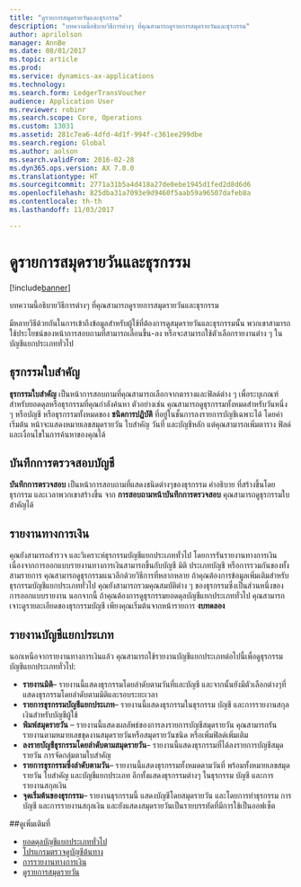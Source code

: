 ```yaml
---
title: "ดูรายการสมุดรายวันและธุรกรรม"
description: "บทความนี้อธิบายวิธีการต่างๆ ที่คุณสามารถดูรายการสมุดรายวันและธุรกรรม"
author: aprilolson
manager: AnnBe
ms.date: 08/01/2017
ms.topic: article
ms.prod: 
ms.service: dynamics-ax-applications
ms.technology: 
ms.search.form: LedgerTransVoucher
audience: Application User
ms.reviewer: robinr
ms.search.scope: Core, Operations
ms.custom: 13031
ms.assetid: 281c7ea6-4dfd-4d1f-994f-c361ee299dbe
ms.search.region: Global
ms.author: aolson
ms.search.validFrom: 2016-02-28
ms.dyn365.ops.version: AX 7.0.0
ms.translationtype: HT
ms.sourcegitcommit: 2771a31b5a4d418a27de0ebe1945d1fed2d8d6d6
ms.openlocfilehash: 825dba31a7093e9d9460f5aab59a96507dafeb8a
ms.contentlocale: th-th
ms.lasthandoff: 11/03/2017

---
```


# <a name="view-journal-entries-and-transactions"></a>ดูรายการสมุดรายวันและธุรกรรม

[!include[banner](../includes/banner.md)]


บทความนี้อธิบายวิธีการต่างๆ ที่คุณสามารถดูรายการสมุดรายวันและธุรกรรม 

มีหลายวิธีด้วยกันในการเข้าถึงข้อมูลสำหรับผู้ใช้ที่ต้องการดูสมุดรายวันและธุรกรรมนั้น พวกเขาสามารถใช้ประโยชน์ของหน้าการสอบถามที่สามารถเลื่อนขึ้น-ลง หรือจะสามารถใช้ตัวเลือกรายงานต่าง ๆ ในบัญชีแยกประเภททั่วไป

## <a name="voucher-transactions"></a>ธุรกรรมใบสำคัญ
**ธุรกรรมใบสำคัญ** เป็นหน้าการสอบถามที่คุณสามารถเลือกจากตารางและฟิลด์ต่าง ๆ เพื่อระบุเกณฑ์สำหรับยอดดุลหรือธุรกรรมที่คุณกำลังค้นหา ตัวอย่างเช่น คุณสามารถดูธุรกรรมทั้งหมดสำหรับวันหนึ่ง ๆ หรือบัญชี หรือธุรกรรมทั้งหมดของ **ชนิดการปฏิบัติ** ที่อยู่ในชั้นการลงรายการบัญชีเฉพาะได้ โดยค่าเริ่มต้น หน้าจะแสดงหมายเลขสมุดรายวัน ใบสำคัญ วันที่ และบัญชีหลัก แต่คุณสามารถเพิ่มตาราง ฟิลด์ และเงื่อนไขในการค้นหาของคุณได้

## <a name="audit-trail"></a>บันทึกการตรวจสอบบัญชี
**บันทึกการตรวจสอบ** เป็นหน้าการสอบถามที่แสดงชนิดต่างๆของธุรกรรม คำอธิบาย ที่สร้างขึ้นโดยธุรกรรม และเวลาพวกเขาสร้างขึ้น จาก **การสอบถามหน้าบันทึกการตรวจสอบ** คุณสามารถดูธุรกรรมใบสำคัญได้

## <a name="financial-reports"></a>รายงานทางการเงิน
คุณยังสามารถสำรวจ และวิเคราะห์ธุรกรรมบัญชีแยกประเภททั่วไป โดยการรันรายงานทางการเงิน เนื่องจากการออกแบบรายงานทางการเงินสามารถขึ้นกับบัญชี มิติ ประเภทบัญชี หรือการรวมกันของทั้งสามรายการ คุณสามารถดูธุรกรรมแนวลึกด้วยวิธีการที่หลากหลาย ถ้าคุณต้องการข้อมูลเพิ่มเติมสำหรับธุรกรรมบัญชีแยกประเภททั่วไป คุณยังสามารถรวมคุณสมบัติต่าง ๆ ของธุรกรรมซึ่งเป็นส่วนหนึ่งของการออกแบบรายงาน นอกจากนี้ ถ้าคุณต้องการดูธุรกรรมยอดดุลบัญชีแยกประเภททั่วไป คุณสามารถเจาะดูรายละเอียดของธุรกรรมบัญชี เพียงคุณเริ่มต้นจากหน้ารายการ **งบทดลอง**

## <a name="ledger-reports"></a>รายงานบัญชีแยกประเภท
นอกเหนือจากรายงานทางการเงินแล้ว คุณสามารถใช้รายงานบัญชีแยกประเภทต่อไปนี้เพื่อดูธุรกรรมบัญชีแยกประเภททั่วไป:

-   **รายงานมิติ**– รายงานนี้แสดงธุรกรรมโดยลำดับตามวันที่และบัญชี และจากนั้นยังมีตัวเลือกต่างๆที่แสดงธุรกรรมโดยลำดับตามมิติและรอบระยะเวลา
-   **รายการธุรกรรมบัญชีแยกประเภท**– รายงานนี้แสดงธุรกรรมในธุรกรรม บัญชี และการรายงานสกุลเงินสำหรับบัญชีผู้ใช้
-   **พิมพ์สมุดรายวัน** – รายงานนี้แสดงผลลัพธ์ของการลงรายการบัญชีสมุดรายวัน คุณสามารถรันรายงานตามหมายเลขชุดงานสมุดรายวันหรือสมุดรายวันชนิด หรือเพิ่มฟิลด์เพิ่มเติม
-   **ลงรายบัญชีธุรกรรมโดยลำดับตามสมุดรายวัน**– รายงานนี้แสดงธุรกรรมที่ได้ลงรายการบัญชีสมุดรายวัน การจัดกลุ่มตามใบสำคัญ
-   **รายการธุรกรรมซึ่งลำดับตามวัน**– รายงานนี้แสดงธุรกรรมทั้งหมดตามวันที่ พร้อมทั้งหมายเลขสมุดรายวัน ใบสำคัญ และบัญชีแยกประเภท อีกทั้งแสดงธุรกรรมต่างๆ ในธุรกรรม บัญชี และการรายงานสกุลเงิน
-   **จุดเริ่มต้นของธุรกรรม**– รายงานธุรกรรมนี้ แสดงบัญชีโดยสมุดรายวัน และโดยการทำธุรกรรม การบัญชี และการรายงานสกุลเงิน และยังแสดงสมุดรายวันเป็นรายบรรทัดที่มีการใช้เป็นออฟเซ็ต


##<a name="see-also"></a>ดูเพิ่มเติมที่
- [ยอดดุลบัญชีแยกประเภททั่วไป](general-ledger-account-balances.md) 
- [โปรแกรมตรวจดูบัญชีต้นทาง](..\accounts-payable\accounting-source-explorer.md)
- [การรายงานทางการเงิน](financial-reporting-getting-started.md)
- [ดูรายการสมุดรายวัน](tasks/view-journal-entries-or-transactions.md)




